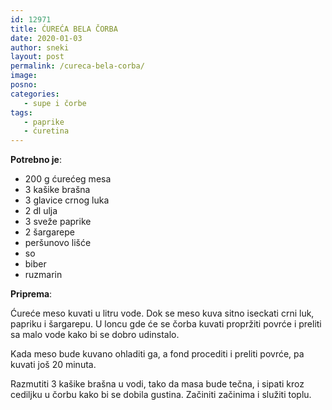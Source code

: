 ```yaml
---
id: 12971
title: ĆUREĆA BELA ČORBA
date: 2020-01-03
author: sneki
layout: post
permalink: /cureca-bela-corba/
image: 
posno: 
categories:
   - supe i čorbe
tags:
   - paprike
   - ćuretina
---
```

**Potrebno je**:

* 200 g ćurećeg mesa 
* 3 kašike brašna
* 3 glavice crnog luka
* 2 dl ulja
* 3 sveže paprike
* 2 šargarepe
* peršunovo lišće
* so
* biber
* ruzmarin

**Priprema**:

Ćureće meso kuvati u litru vode. Dok se meso kuva sitno iseckati crni luk, papriku i šargarepu. U loncu gde će se čorba kuvati propržiti povrće i preliti sa malo vode kako bi se dobro udinstalo. 

Kada meso bude kuvano ohladiti ga, a fond procediti i preliti povrće, pa kuvati još 20 minuta. 

Razmutiti 3 kašike brašna u vodi, tako da masa bude tečna, i sipati kroz cediljku u čorbu kako bi se
dobila gustina. Začiniti začinima i služiti toplu.

 
  


